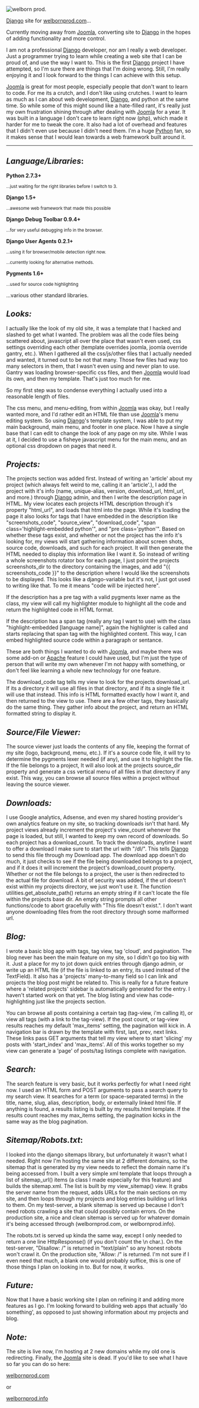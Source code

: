 ![welborn prod.](http://welbornproductions.net/images/welbornprod-logo.png)

[Django] site for [welbornprod.com]...


Currently moving away from [Joomla], converting site to [Django] in the hopes of adding functionality and more control.

I am not a professional [Django] developer, nor am I really a web developer. Just a programmer trying to learn while
creating a web site that I can be proud of, and use the way I want to. This is the first [Django] project I have attempted,
so I'm sure there are things that I'm doing wrong. Still, I'm really enjoying it and I look forward to the things I can achieve with this setup.

[Joomla] is great for most people, especially people that don't want to learn to code. For me its a crutch, and I don't like
using crutches. I want to learn as much as I can about web development, [Django], and python at the same time. So while some of this might sound like a hate-filled rant, it's really just my own frustration shining through after dealing with [Joomla] for a year. It was built in a language I don't care to learn right now (php), which made it harder for me to tweak the core. It also had a lot of overhead and features that I didn't even use because I didn't need them. I'm a huge [Python] fan, so it makes sense that I would lean towards a web framework built around it.

------------------

_*Language/Libraries*_:
-----------------------

**Python 2.7.3+**

  <small>...just waiting for the right libraries before I switch to 3.</small>

**Django 1.5+**

  <small>...awesome web framework that made this possible</small>

**Django Debug Toolbar 0.9.4+**

  <small>...for very useful debugging info in the browser.</small>

**Django User Agents 0.2.1+**

  <small>...using it for browser/mobile detection right now. </small>

  <small>...currently looking for alternative methods.</small>

**Pygments 1.6+**

  <small>...used for source code highlighting</small>


...various other standard libraries.


_*Looks:*_
----------
I actually like the look of my old site, it was a template that I hacked and slashed to get what I wanted.
The problem was all the code files being scattered about, javascript all over the place that wasn't even used,
css settings overriding each other (template overrides joomla, joomla override gantry, etc.).
When I gathered all the css/js/other files that I actually needed and wanted, it turned out to be not that many.
Those few files had way too many selectors in them, that I wasn't even using and never plan to use.
Gantry was loading browser-specific css files, and then [Joomla] would load its own, and then my template.
That's just too much for me. 

So my first step was to condense everything I actually used into a reasonable length
of files.

The css menu, and menu-editing, from within [Joomla] was okay, but I really wanted more, and I'd rather edit an HTML file
than use [Joomla]'s menu editing system. So using [Django]'s template system, I was able to put my main background, main menu, and
footer in one place. Now I have a single base that I can edit to change the look of any page on my site. While I was at it, I decided
to use a fisheye javascript menu for the main menu, and an optional css dropdown on pages that need it.


_*Projects:*_
------------

The projects section was added first. Instead of writing an 'article' about my project (which always felt weird to me, 
calling it an 'article'.), I add the project with it's info (name, unique-alias, version, download_url, html_url, and more.) through
[Django] admin, and then I write the description page in HTML. My view locates each projects HTML description through it's property 
"html_url", and loads that html into the page. While it's loading the page it also looks for tags that I have embedded in the description
like "screenshots_code", "source_view", "download_code", "span class='highlight-embedded python'", and "pre class='python'".
Based on whether these tags exist, and whether or not the project has the info it's looking for, my views will start gathering information
about screen shots, source code, downloads, and such for each project. It will then generate the HTML needed to display this information
like I want it. So instead of writing a whole screenshots rotator box for each page, I just point the projects screenshots_dir to the
directory containing the images, and add "{{ screenshots_code }}" to the description where I would like the screenshots to be displayed.
This looks like a django-variable but it's not, I just got used to writing like that. To me it means "code will be injected here".

If the description has a pre tag with a valid pygments lexer name as the class, my view will call my highlighter module to highlight all
the code and return the highlighted code in HTML format. 

If the description has a span tag (really any tag I want to use) with the class "highlight-embedded \[language name\]", again the highlighter
is called and starts replacing that span tag with the highlighted content. This way, I can embed highlighted source code within a paragraph or
sentance.

These are both things I wanted to do with [Joomla], and maybe there was some add-on or [Apache] feature I could have used, but I'm just the type
of person that will write my own whenever I'm not happy with something, or don't feel like learning a whole new technology for one feature.

The download_code tag tells my view to look for the projects download_url. If its a directory it will use all files in that directory, and if
its a single file it will use that instead. This info is HTML formatted exactly how I want it, and then returned to the view to use. There
are a few other tags, they basically do the same thing. They gather info about the project, and return an HTML formatted string to display it.


_*Source/File Viewer:*_
-----------------------

The source viewer just loads the contents of any file, keeping the format of my site (logo, background, menu, etc.). If it's a source code file,
it will try to determine the pygments lexer needed (if any), and use it to highlight the file. If the file belongs to a project,
It will also look at the projects source_dir property and generate a css vertical menu of all files in that directory if any exist. 
This way, you can browse all source files within a project without leaving the source viewer. 


_*Downloads:*_
--------------

I use Google analytics, Adsense, and even my shared hosting provider's own analytics feature on my site, so tracking downloads isn't that hard.
My project views already increment the project's view_count whenever the page is loaded, but still,
I wanted to keep my own record of downloads. So each project has a download_count. To track the downloads, 
anytime I want to offer a download I make sure to start the url with "/dl/". This tells [Django] to send this file through my Download app. 
The download app doesn't do much, it just checks to see if the file being downloaded belongs to a project, and if it does it will increment 
the project's download_count property. Whether or not the file belongs to a project, the user is then redirected to the actual file for
download. A bit of security was added, if the url doesn't exist within my projects directory, we just won't use it. The function 
utilities.get_absolute_path() returns an empty string if it can't locate the file within the projects base dir. An empty string prompts all other
functions/code to abort gracefully with "This file doesn't exist.".
I don't want anyone downloading files from the root directory through some malformed url.


_*Blog:*_
---------

I wrote a basic blog app with tags, tag view, tag 'cloud', and pagination. The blog never has been the main feature on my site, so I didn't go too big with it. Just a place for my to jot down quick entries through django admin, or write up an HTML file (if the file is linked to an entry, its used instead of the TextField). It also has a 'projects' many-to-many field so I can link and projects the blog post might be related to. This is really for a future feature where a 'related projects' sidebar is automatically generated for the entry. I haven't started work on that yet. The blog listing and view has code-highlighting just like the projects section.

You can browse all posts containing a certain tag (tag-view, i'm calling it), or view all tags (with a link to the tag-view). If the post count, or tag-view results reaches my default 'max_items' setting, the pagination will kick in. A navigation bar is drawn by the template with first, last, prev, next links. These links pass GET arguments that tell my view where to start 'slicing' my posts with 'start_index' and 'max_items'. All of this works together so my view can generate a 'page' of posts/tag listings complete with navigation.


_*Search:*_
-----------

The search feature is very basic, but it works perfectly for what I need right now. I used an HTML form and POST arguments to pass a search query to my search view. It searches for a term (or space-separated terms) in the title, name, slug, alias, description, body, or externally linked html file. If anything is found, a results listing is built by my results.html template. If the results count reaches my max_items setting, the  pagination kicks in the same way as the blog pagination.


_*Sitemap/Robots.txt*_:
-----------------------

I looked into the django sitemaps library, but unfortunately it wasn't what I needed. Right now I'm hosting the same site at 2 different domains, so the sitemap that is generated by my view needs to reflect the domain name it's being accessed from. I built a very simple xml template that loops through a list of sitemap_url() items (a class I made especially for this feature) and builds the sitemap.xml. The list is built by my view_sitemap() view. It grabs the server name from the request, adds URLs for the main sections on my site, and then loops through my projects and blog entries building url links to them. On my test-server, a blank sitemap is served up because I don't need robots crawling a site that could possibly contain errors. On the production site, a nice and clean sitemap is served up for whatever domain it's being accessed through (welbornprod.com, or welbornprod.info).


The robots.txt is served up kinda the same way, except I only needed to return a one line HttpResponse() (if you don't count the \n char.). On the test-server, "Disallow: /" is returned in "text/plain" so any honest robots won't crawl it. On the production site, "Allow: /" is returned. I'm not sure if I even need that much, a blank one would probably suffice, this is one of those things I plan on looking in to. But for now, it works.


_*Future:*_
-----------

Now that I have a basic working site I plan on refining it and adding more features as I go. I'm looking forward to building web apps that actually 'do something', as opposed to just showing information about my projects and blog. 
 

_*Note:*_
---------
The site is live now, I'm hosting at 2 new domains while my old one is redirecting. Finally, the [Joomla] site is dead. If you'd like to see what I have so far you can do so here:

[welbornprod.com]

or

[welbornprod.info]

   [welbornprod.com]: http://welbornprod.com "welbornprod.com"
   [welbornprod.info]: http://welbornprod.info "welbornprod.info"
   [Joomla]: http://joomla.com
   [Django]: http://djangoproject.com
   [Apache]: http://httpd.apache.org
   [Python]: http://python.org
